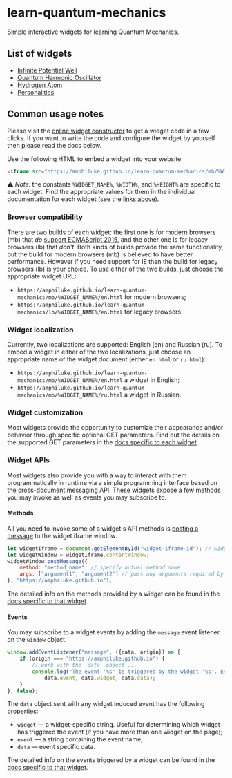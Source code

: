 # learn-quantum-mechanics

Simple interactive widgets for learning Quantum Mechanics.

## List of widgets

* [Infinite Potential Well](src/infinite-potential-well#infinite-potential-well)
* [Quantum Harmonic Oscillator](src/harmonic-oscillator#quantum-harmonic-oscillator)
* [Hydrogen Atom](src/hydrogen-atom#hydrogen-atom)
* [Personalities](src/personalities#personalities)

## Common usage notes

Please visit the [online widget constructor](https://amphiluke.github.io/learn-quantum-mechanics/) to get a widget code in a few clicks. If you want to write the code and configure the widget by yourself then please read the docs below.

Use the following HTML to embed a widget into your website:

```html
<iframe src="https://amphiluke.github.io/learn-quantum-mechanics/mb/%WIDGET_NAME%/en.html" width="%WIDTH%" height="%HEIGHT%" scrolling="no" frameborder="0"></iframe>
```

:warning: *Note:* the constants `%WIDGET_NAME%`, `%WIDTH%`, and `%HEIGHT%` are specific to each widget. Find the appropriate values for them in the individual documentation for each widget (see the [links above](#list-of-widgets)).

### Browser compatibility

There are two builds of each widget: the first one is for modern browsers (mb) that *do* [support ECMAScript 2015](https://kangax.github.io/compat-table/es6/), and the other one is for legacy browsers (lb) that *don't*. Both kinds of builds provide the same functionality, but the build for modern browsers (mb) is believed to have better performance. However if you need support for IE then the build for legacy browsers (lb) is your choice. To use either of the two builds, just choose the appropriate widget URL:

* `https://amphiluke.github.io/learn-quantum-mechanics/mb/%WIDGET_NAME%/en.html` for modern browsers;
* `https://amphiluke.github.io/learn-quantum-mechanics/lb/%WIDGET_NAME%/en.html` for legacy browsers.

### Widget localization

Currently, two localizations are supported: English (en) and Russian (ru). To embed a widget in either of the two localizations, just choose an appropriate name of the widget document (either `en.html` or `ru.html`):

* `https://amphiluke.github.io/learn-quantum-mechanics/mb/%WIDGET_NAME%/en.html` a widget in English;
* `https://amphiluke.github.io/learn-quantum-mechanics/mb/%WIDGET_NAME%/ru.html` a widget in Russian.

### Widget customization

Most widgets provide the opportunity to customize their appearance and/or behavior through specific optional GET parameters. Find out the details on the supported GET parameters in the [docs specific to each widget](#list-of-widgets).

### Widget APIs

Most widgets also provide you with a way to interact with them programmatically in runtime via a simple programming interface based on the cross-document messaging API. These widgets expose a few methods you may invoke as well as events you may subscribe to.

#### Methods

All you need to invoke some of a widget's API methods is [posting a message](https://developer.mozilla.org/en-US/docs/Web/API/Window/postMessage) to the widget iframe window.

```javascript
let widgetIframe = document.getElementById("widget-iframe-id"); // widget iframe DOM element
let widgetWindow = widgetIframe.contentWindow;
widgetWindow.postMessage({
    method: "method_name", // specify actual method name
    args: ["argument1", "argument2"] // pass any arguments required by the method
}, "https://amphiluke.github.io");
```

The detailed info on the methods provided by a widget can be found in the [docs specific to that widget](#list-of-widgets).

#### Events

You may subscribe to a widget events by adding the `message` event listener on the `window` object.

```javascript
window.addEventListener("message", ({data, origin}) => {
    if (origin === "https://amphiluke.github.io") {
        // work with the `data` object ...
        console.log("The event '%s' is triggered by the widget '%s'. Event data: %O",
            data.event, data.widget, data.data);
    }
}, false);
```

The `data` object sent with any widget induced event has the following properties:

* `widget` — a widget-specific string. Useful for determining which widget has triggered the event (if you have more than one widget on the page);
* `event` — a string containing the event name;
* `data` — event specific data.

The detailed info on the events triggered by a widget can be found in the [docs specific to that widget](#list-of-widgets).
